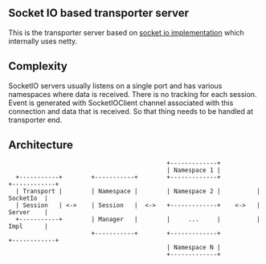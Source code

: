 ## Socket IO based transporter server

This is the transporter server based on [socket io implementation](https://github.com/mrniko/netty-socketio) which internally uses netty.

## Complexity

SocketIO servers usually listens on a single port and has various namespaces where data is received. There is no tracking
for each session. Event is generated with SocketIOClient channel associated with this connection and data that is received.
So that thing needs to be handled at transporter end.

## Architecture

```
                                            +-------------+
                                            | Namespace 1 |
  +-----------+        +-----------+        +-------------+          +------------+
  | Transport |        | Namespace |        | Namespace 2 |          |  SocketIo  |
  | Session   | <->    | Session   |  <->   +-------------+    <->   |  Server    |
  +-----------+        | Manager   |        |     ...     |          |  Impl      |
                       +-----------+        +-------------+          +------------+
                                            | Namespace N |
                                            +-------------+
```















